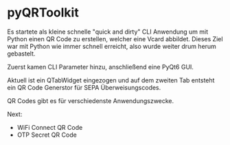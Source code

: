 # pyQRToolkit

Es startete als kleine schnelle "quick and dirty" CLI Anwendung um mit Python einen QR Code zu erstellen, welcher eine Vcard abbildet. 
Dieses Ziel war mit Python wie immer schnell erreicht, also wurde weiter drum herum gebastelt. 

Zuerst kamen CLI Parameter hinzu, anschließend eine PyQt6 GUI. 

Aktuell ist ein QTabWidget eingezogen und auf dem zweiten Tab entsteht ein QR Code Generstor für SEPA Überweisungscodes. 

QR Codes gibt es für verschiedenste Anwendungszwecke.

Next:
- WiFi Connect QR Code
- OTP Secret QR Code